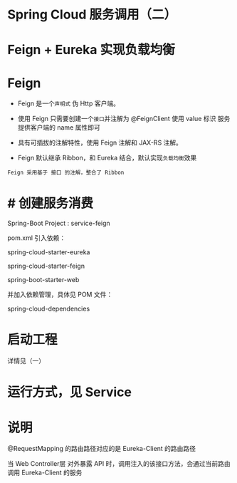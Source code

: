 # Spring Cloud 服务调用（二）

# Feign + Eureka 实现负载均衡

# Feign

 - Feign 是一个`声明式` 伪 Http 客户端。

 - 使用 Feign 只需要创建一个`接口`并注解为 @FeignClient 使用 value 标识 服务提供客户端的 name 属性即可

 - 具有可插拔的注解特性，使用 Feign 注解和 JAX-RS 注解。

 - Feign 默认继承 Ribbon，和 Eureka 结合，默认实现`负载均衡`效果

 `Feign 采用基于 接口 的注解，整合了 Ribbon`

# # 创建服务消费

  Spring-Boot Project : service-feign

  pom.xml 引入依赖：

  spring-cloud-starter-eureka

  spring-cloud-starter-feign

  spring-boot-starter-web

  并加入依赖管理，具体见 POM 文件：

  spring-cloud-dependencies

# 启动工程

详情见（一）

# 运行方式，见 Service

# 说明

@RequestMapping 的路由路径对应的是 Eureka-Client 的路由路径

当 Web Controller层 对外暴露 API 时，调用注入的该接口方法，会通过当前路由调用 Eureka-Client 的服务

